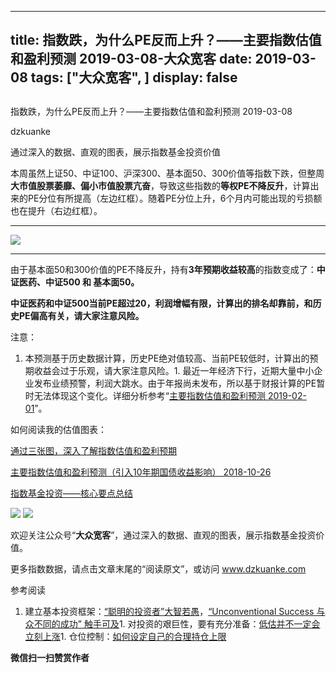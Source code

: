 
---
title:   指数跌，为什么PE反而上升？——主要指数估值和盈利预测 2019-03-08-大众宽客
date: 2019-03-08
tags: ["大众宽客", ]
display: false
---


## 



指数跌，为什么PE反而上升？——主要指数估值和盈利预测 2019-03-08




dzkuanke




通过深入的数据、直观的图表，展示指数基金投资价值


本周虽然上证50、中证100、沪深300、基本面50、300价值等指数下跌，但整周**大市值股票萎靡、偏小市值股票亢奋**，导致这些指数的**等权PE不降反升**，计算出来的PE分位有所提高（左边红框）。随着PE分位上升，6个月内可能出现的亏损额也在提升（右边红框）。



****

<img class="" data-copyright="0" data-ratio="0.49722222222222223" data-s="300,640" src="https://mmbiz.qpic.cn/mmbiz_png/PKw3FQPmhIhic2GiaLqckqquiaibZ7da9fIxwjnTIpG0K12Wvt9JPwZ0yRjrtqKiaPY168OMk2Del1vO7znSiaDjMOvg/640?wx_fmt=png" data-type="png" data-w="720" style=""/>

****

由于基本面50和300价值的PE不降反升，持有**3年预期收益较高**的指数变成了：**中证医药、中证500 和&nbsp;基本面50。**

**<strong style="orphans: 2;white-space: normal;widows: 2;">**</strong>

**中证医药和中证500当前PE超过20，利润增幅有限，计算出的排名却靠前，和历史PE偏高有关，请大家注意风险。**



注意：
1. 本预测基于历史数据计算，历史PE绝对值较高、当前PE较低时，计算出的预期收益会过于乐观，请大家注意风险。1. 最近一年经济下行，近期大量中小企业发布业绩预警，利润大跳水。由于年报尚未发布，所以基于财报计算的PE暂时无法体现这个变化。详细分析参考“[主要指数估值和盈利预测 2019-02-01](http://mp.weixin.qq.com/s?__biz=MzAwMTc1MDcwNw==&amp;mid=2648273876&amp;idx=1&amp;sn=99f86c18236c40be1d2168434286a6ae&amp;chksm=82f93008b58eb91e7bc36bb4dc2a4bfea6637e36db67eff3bca0e9ad484a8e592e469dc57798&amp;scene=21#wechat_redirect)”。


如何阅读我的估值图表：

[通过三张图，深入了解指数估值和盈利预期](http://mp.weixin.qq.com/s?__biz=MzAwMTc1MDcwNw==&amp;mid=2648272932&amp;idx=1&amp;sn=3c59f8e37a725396d20f150d499bfed9&amp;chksm=82f933f8b58ebaeed34a6e2998fcda433b5bd0b3dedf2b2601b0665859f2cdb8f757c90cea3c&amp;scene=21#wechat_redirect)

[主要指数估值和盈利预测（引入10年期国债收益影响） 2018-10-26](http://mp.weixin.qq.com/s?__biz=MzAwMTc1MDcwNw==&amp;mid=2648273338&amp;idx=1&amp;sn=87de10e1239c2c6d16d06d0cc288700c&amp;chksm=82f93266b58ebb701978167549d74dcb6bcc57a08a78fb8a6905a9509a0d1875a94de4d066cc&amp;scene=21#wechat_redirect)

[指数基金投资——核心要点总结](http://mp.weixin.qq.com/s?__biz=MzAwMTc1MDcwNw==&amp;mid=2648273120&amp;idx=1&amp;sn=4966cf6e399ae890908ad8d5aea65b82&amp;chksm=82f9333cb58eba2af347d359dd9514583fab1c419362b17cd01ed8f2e5ad8375ecb0ef4eab33&amp;scene=21#wechat_redirect)

<img class="" data-copyright="0" data-ratio="1.125" data-s="300,640" src="https://mmbiz.qpic.cn/mmbiz_png/PKw3FQPmhIhic2GiaLqckqquiaibZ7da9fIxgKuAFQEjLSNPuTc8Uib2B2HpAMtLaFicbFlVhR88JAIMkq5v2pwIsWdQ/640?wx_fmt=png" data-type="png" data-w="960" style=""/>

<img class="" data-copyright="0" data-ratio="1.393194706994329" data-s="300,640" src="https://mmbiz.qpic.cn/mmbiz_png/PKw3FQPmhIhic2GiaLqckqquiaibZ7da9fIxc74W2xzCyK1icFzZyQEdZYsyYSo3NTKAVicEOZjJ3wkLrlktp9iaV4xfQ/640?wx_fmt=png" data-type="png" data-w="1058" style=""/>

欢迎关注公众号<h-char unicode="201c" class="">“</h-char>**大众宽客**<h-char unicode="201d" class="">”</h-char><h-char unicode="ff0c" class="">，</h-char>通过深入的数据<h-char unicode="3001" class="">、</h-char>直观的图表<h-char unicode="ff0c" class="">，</h-char>展示指数基金投资价值。



更多指数数据，请点击文章末尾的“阅读原文”，或访问 www.dzkuanke.com





参考阅读
1. 建立基本投资框架：[“聪明的投资者”大智若愚](http://mp.weixin.qq.com/s?__biz=MzAwMTc1MDcwNw==&amp;mid=2648273008&amp;idx=1&amp;sn=1986e188daec22378d05243c9970483c&amp;chksm=82f933acb58ebabae67065fc8fb942a6458e6d204acbfe42d5eaf68f6c49ee02353936ac64c5&amp;scene=21#wechat_redirect)，[“Unconventional Success 与众不同的成功” 触手可及](http://mp.weixin.qq.com/s?__biz=MzAwMTc1MDcwNw==&amp;mid=2648273011&amp;idx=1&amp;sn=e22705a245e90fb6e42877456523cdcd&amp;chksm=82f933afb58ebab9945ddad1406b7ee013416143466430ab9e04883cf94942b0d1dc10ac6ca1&amp;scene=21#wechat_redirect)1. 对投资的艰巨性，要有充分准备：[低估并不一定会立刻上涨](http://mp.weixin.qq.com/s?__biz=MzAwMTc1MDcwNw==&amp;mid=2648272785&amp;idx=1&amp;sn=9d714f0b5ff155d37941bac5e3bd5ae2&amp;chksm=82f92c4db58ea55bd7466b6630b06154a4732053fd8c5ef953f51d77bef4920c4620eb713c68&amp;scene=21#wechat_redirect)1. 仓位控制：[如何设定自己的合理持仓上限](http://mp.weixin.qq.com/s?__biz=MzAwMTc1MDcwNw==&amp;mid=2648272959&amp;idx=1&amp;sn=0d0e0487ba2dfa90138092d0973da1b6&amp;chksm=82f933e3b58ebaf59bbe5d49a7f9eea8dcae1ae24d5793d520c03a937e970495fbd8e0bceac7&amp;scene=21#wechat_redirect)



**微信扫一扫赞赏作者**













